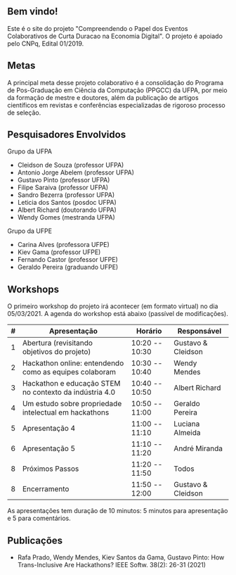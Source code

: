 ## Bem vindo!

Este é o site do projeto "Compreendendo o Papel dos Eventos Colaborativos de Curta Duracao na Economia Digital". O projeto é apoiado pelo CNPq, Edital 01/2019. 


## Metas

A principal meta desse projeto colaborativo é a consolidação do Programa de Pos-Graduação em Ciência da Computação (PPGCC) da UFPA, por meio da formação de mestre e doutores, além da publicação de artigos científicos em revistas e conferências especializadas de rigoroso processo de seleção.

## Pesquisadores Envolvidos

Grupo da UFPA

- Cleidson de Souza (professor UFPA)
- Antonio Jorge Abelem (professor UFPA)
- Gustavo Pinto (professor UFPA)
- Filipe Saraiva (professor UFPA)
- Sandro Bezerra (professor UFPA)
- Leticia dos Santos (posdoc UFPA)
- Albert Richard (doutorando UFPA)
- Wendy Gomes (mestranda UFPA)

Grupo da UFPE

- Carina Alves (professora UFPE)
- Kiev Gama (professor UFPE)
- Fernando Castor (professor UFPE)
- Geraldo Pereira (graduando UFPE)

## Workshops

O primeiro workshop do projeto irá acontecer (em formato virtual) no dia 05/03/2021. A agenda do workshop está abaixo (passível de modificações).

| # | Apresentação                                            | Horário           | Responsável         |
|---|---------------------------------------------------------|-------------------|---------------------|
| 1 | Abertura (revisitando objetivos do projeto)             | 10:20 -- 10:30    | Gustavo & Cleidson  |
| 2 | Hackathon online: entendendo como as equipes colaboram  | 10:30 -- 10:40    | Wendy Mendes        |
| 3 | Hackathon e educação STEM no contexto da indústria 4.0  | 10:40 -- 10:50    | Albert Richard      |
| 4 | Um estudo sobre propriedade intelectual em hackathons   | 10:50 -- 11:00    | Geraldo Pereira     |
| 5 | Apresentação 4                                          | 11:00 -- 11:10    | Luciana Almeida     |
| 6 | Apresentação 5                                          | 11:10 -- 11:20    | André Miranda       |
| 8 | Próximos Passos                                         | 11:20 -- 11:50    | Todos               |
| 8 | Encerramento                                            | 11:50 -- 12:00    | Gustavo & Cleidson  |

As apresentações tem duração de 10 minutos: 5 minutos para apresentação e 5 para comentários.

## Publicações

- Rafa Prado, Wendy Mendes, Kiev Santos da Gama, Gustavo Pinto: How Trans-Inclusive Are Hackathons? IEEE Softw. 38(2): 26-31 (2021)
